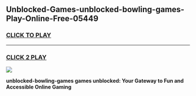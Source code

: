
## Unblocked-Games-unblocked-bowling-games-Play-Online-Free-05449
<h3>
<a href="https://premium76.site?title=unblocked-bowling-games&ref=26A">CLICK TO PLAY</a></h3>
<hr>

<h3>
<a href="https://premium76.site?title=unblocked-bowling-games&ref=26A">CLICK 2 PLAY</a>
  
</h3>

<a href="https://premium76.site?title=unblocked-bowling-games&ref=26A"><img src="https://clearcache.store/games.png"></a>


**unblocked-bowling-games games unblocked: Your Gateway to Fun and Accessible Online Gaming**
